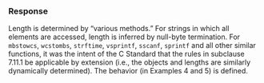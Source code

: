 ### Response

Length is determined by “various methods.” For strings in which all elements are
accessed, length is inferred by null-byte termination. For `mbstowcs`,
`wcstombs`, `strftime`, `vsprintf`, `sscanf`, `sprintf` and all other similar
functions, it was the intent of the C Standard that the rules in subclause
7.11.1 be applicable by extension (i.e., the objects and lengths are similarly
dynamically determined). The behavior (in Examples 4 and 5\) is defined.
